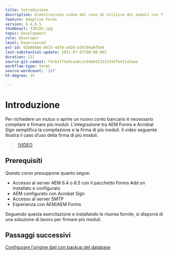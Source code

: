 ```yaml
---
title: Introduzione
description: Dimostrazione video del caso di utilizzo dei moduli con firma multipla
feature: Adaptive Forms
version: 6.4,6.5
thumbnail: 330165.jpg
topic: Development
role: Developer
level: Experienced
exl-id: 0260d4b6-8615-4d78-a920-b36766a0f8e9
last-substantial-update: 2021-07-07T00:00:00Z
duration: 211
source-git-commit: f4c621f3a9caa8c2c64b8323312343fe421a5aee
workflow-type: tm+mt
source-wordcount: '127'
ht-degree: 3%

---
```


# Introduzione

Per richiedere un mutuo o aprire un nuovo conto bancario è necessario compilare e firmare più moduli. L’integrazione tra AEM Forms e Acrobat Sign semplifica la compilazione e la firma di più moduli.
Il video seguente illustra il caso d’uso della firma di più moduli.

>[!VIDEO](https://video.tv.adobe.com/v/330165?quality=12&learn=on)

## Prerequisiti

Questo corso presuppone quanto segue:

* Accesso al server AEM 6.4 o 6.5 con il pacchetto Forms Add on installato e configurato
* AEM configurato con Acrobat Sign
* Accesso al server SMTP
* Esperienza con AEM/AEM Forms

Seguendo questa esercitazione e installando le risorse fornite, si disporrà di una soluzione di lavoro per firmare più moduli.

## Passaggi successivi

[Configurare l&#39;origine dati con backup del database](./configure-data-source.md)
